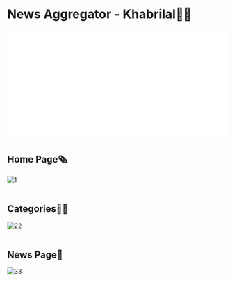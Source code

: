 # News Aggregator - Khabrilal📰📰
<img src="./Banner.svg">

## Home Page🗞
![1](https://user-images.githubusercontent.com/69143883/123861330-ab4ebe00-d944-11eb-852f-c406701fd48d.PNG)<br>
<br>

## Categories🚀🚀
![22](https://user-images.githubusercontent.com/69143883/123861350-b0ac0880-d944-11eb-8e02-fb74d7c49549.PNG)<br>
<br>

## News Page📰
![33](https://user-images.githubusercontent.com/69143883/123861368-b6a1e980-d944-11eb-9ad6-55b88717ae47.PNG)
